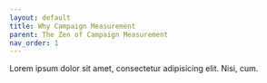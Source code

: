 ```yaml
---
layout: default
title: Why Campaign Measurement
parent: The Zen of Campaign Measurement
nav_order: 1
---
```


Lorem ipsum dolor sit amet, consectetur adipisicing elit. Nisi, cum.